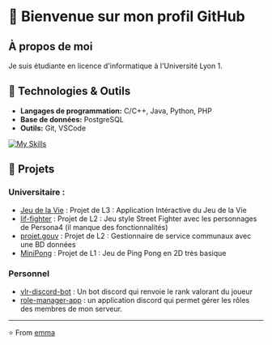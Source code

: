 # 👋 Bienvenue sur mon profil GitHub


## À propos de moi
Je suis étudiante en licence d'informatique à l'Université Lyon 1.


## 🔧 Technologies & Outils
- **Langages de programmation:** C/C++, Java, Python, PHP
- **Base de données:** PostgreSQL
- **Outils:** Git, VSCode

[![My Skills](https://skillicons.dev/icons?i=js,html,css,wasm)](https://skillicons.dev)


## 🚀 Projets
### Universitaire : 
- [Jeu de la Vie](https://github.com/emmamrgn/JeuDeLaVie) : Projet de L3 : Application Intéractive du Jeu de la Vie
- [lif-fighter](https://github.com/emmamrgn/lif-fighter) : Projet de L2 : Jeu style Street Fighter avec les personnages de Persona4 (il manque des fonctionnalités)
- [projet.gouv](https://github.com/emmamrgn/service.gouv) : Projet de L2 : Gestionnaire de service communaux avec une BD données
- [MiniPong](https://github.com/emmamrgn/MiniPong) : Projet de L1 : Jeu de Ping Pong en 2D très basique


### Personnel
- [vlr-discord-bot](https://github.com/emmamrgn/valorant-discord-bot)   : Un bot discord qui renvoie le rank valorant du joueur
- [role-manager-app](https://github.com/emmamrgn/manager-role-app)      : un application discord qui permet gérer les rôles des membres de mon serveur.

<!--

## 📈 Statistiques GitHub
![Statistiques GitHub](https://github-readme-stats.vercel.app/api?username=emmamrgn&show_icons=true&theme=radical)

-->
---
⭐️ From [emma](https://github.com/emmamrgn)
